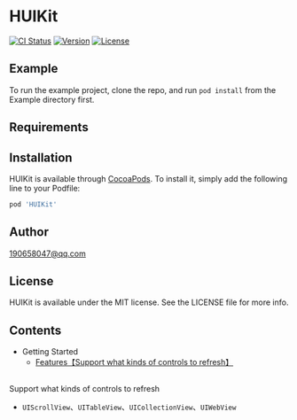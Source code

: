 # HUIKit

[![CI Status](http://img.shields.io/travis/190658047@qq.com/HUIKit.svg?style=flat)](https://travis-ci.org/190658047@qq.com/HUIKit)
[![Version](https://img.shields.io/cocoapods/v/HUIKit.svg?style=flat)](http://cocoapods.org/pods/HUIKit)
[![License](https://img.shields.io/cocoapods/l/HUIKit.svg?style=flat)](http://cocoapods.org/pods/HUIKit)

## Example

To run the example project, clone the repo, and run `pod install` from the Example directory first.

## Requirements

## Installation

HUIKit is available through [CocoaPods](http://cocoapods.org). To install
it, simply add the following line to your Podfile:

```ruby
pod 'HUIKit'
```

## Author

190658047@qq.com

## License

HUIKit is available under the MIT license. See the LICENSE file for more info.

## Contents
* Getting Started
    * [Features【Support what kinds of controls to refresh】](#Support_what_kinds_of_controls_to_refresh)






































## 
<a id="Support_what_kinds_of_controls_to_refresh"></a>Support what kinds of controls to refresh
* `UIScrollView`、`UITableView`、`UICollectionView`、`UIWebView`
